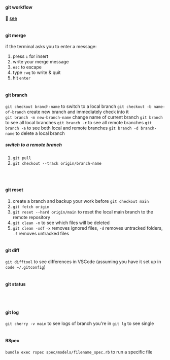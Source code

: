 #### git workflow
💖 [see](https://www.doabledanny.com/git-workflows)
<br><br>

#### git merge
if the terminal asks you to enter a message:
1. press `i` for insert
2. write your merge message
3. `esc` to escape
4. type `:wq` to write & quit
5. hit `enter`
<br><br>

#### git branch
`git checkout branch-name` to switch to a local branch
`git checkout -b name-of-branch` create new branch and immediately check into it <br>
`git branch -m new-branch-name` change name of current branch
`git branch` to see all local branches
`git branch -r` to see all remote branches
`git branch -a` to see both local and remote branches
`git branch -d branch-name` to delete a local branch

##### switch to a remote branch
1. `git pull`
2. `git checkout --track origin/branch-name`

<br><br>
#### git reset
1. create a branch and backup your work before `git checkout main`
2. `git fetch origin`
3. `git reset --hard origin/main` to reset the local main branch to the remote repository
4. `git clean -n` to see which files will be deleted  <br>
5. `git clean -xdf` `-x` removes ignored files, `-d` removes untracked folders, `-f` removes untracked files
<br><br>
#### git diff
`git difftool` to see differences in VSCode (assuming you have it set up in `code ~/.gitconfig`)
<br><br>
#### git status
<br><br>
#### git log
`git cherry -v main` to see logs of branch you're in
`git lg` to see single 
<br><br>

#### RSpec
`bundle exec rspec spec/models/filename_spec.rb` to run a specific file
<br><br>
